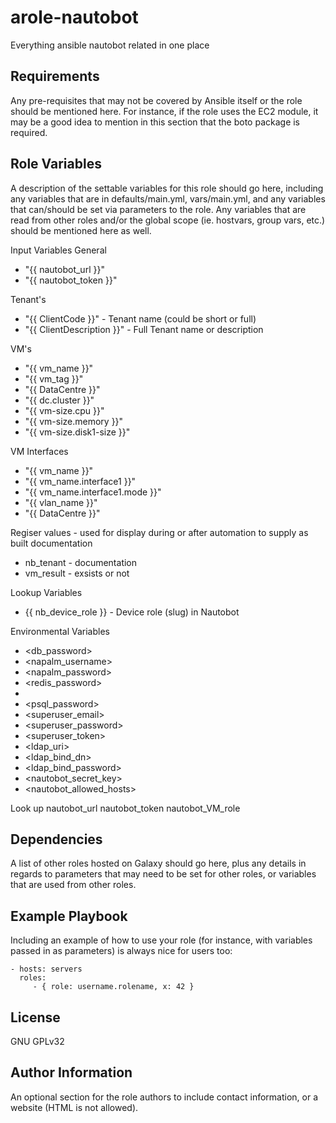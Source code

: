 arole-nautobot
=========

Everything ansible nautobot related in one place

Requirements
------------

Any pre-requisites that may not be covered by Ansible itself or the role should be mentioned here. For instance, if the role uses the EC2 module, it may be a good idea to mention in this section that the boto package is required.

Role Variables
--------------

A description of the settable variables for this role should go here, including any variables that are in defaults/main.yml, vars/main.yml, and any variables that can/should be set via parameters to the role. Any variables that are read from other roles and/or the global scope (ie. hostvars, group vars, etc.) should be mentioned here as well.

Input Variables
General
- "{{ nautobot_url }}"
- "{{ nautobot_token }}"

Tenant's
- "{{ ClientCode }}" - Tenant name (could be short or full)
- "{{ ClientDescription }}" - Full Tenant name or description

VM's
- "{{ vm_name }}"
- "{{ vm_tag }}"
- "{{ DataCentre }}"
- "{{ dc.cluster }}"
- "{{ vm-size.cpu }}"
- "{{ vm-size.memory }}"
- "{{ vm-size.disk1-size }}"

VM Interfaces
- "{{ vm_name }}"
- "{{ vm_name.interface1 }}"
- "{{ vm_name.interface1.mode }}"
- "{{ vlan_name }}"
- "{{ DataCentre }}"

Regiser values - used for display during or after automation to supply as built documentation
- nb_tenant - documentation
- vm_result - exsists or not 


Lookup Variables
- {{ nb_device_role }} - Device role (slug) in Nautobot

Environmental Variables
- <db_password>
- <napalm_username>
- <napalm_password>
- <redis_password>
- <pgppassword>
- <psql_password>
- <superuser_email>
- <superuser_password>
- <superuser_token>
- <ldap_uri>
- <ldap_bind_dn>
- <ldap_bind_password>
- <nautobot_secret_key>
- <nautobot_allowed_hosts>

Look up
nautobot_url
nautobot_token
nautobot_VM_role


Dependencies
------------

A list of other roles hosted on Galaxy should go here, plus any details in regards to parameters that may need to be set for other roles, or variables that are used from other roles.

Example Playbook
----------------

Including an example of how to use your role (for instance, with variables passed in as parameters) is always nice for users too:

    - hosts: servers
      roles:
         - { role: username.rolename, x: 42 }

License
-------

GNU GPLv32

Author Information
------------------

An optional section for the role authors to include contact information, or a website (HTML is not allowed).
